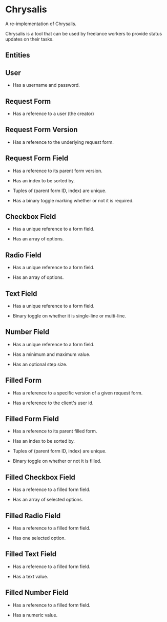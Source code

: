 # Chrysalis

A re-implementation of Chrysalis.

Chrysalis is a tool that can be used by freelance workers to provide status
updates on their tasks.

## Entities

## User

* Has a username and password.

## Request Form

* Has a reference to a user (the creator)

## Request Form Version

* Has a reference to the underlying request form.


## Request Form Field

* Has a reference to its parent form version.

* Has an index to be sorted by.

* Tuples of (parent form ID, index) are unique.

* Has a binary toggle marking whether or not it is required.

## Checkbox Field

* Has a unique reference to a form field.

* Has an array of options.

## Radio Field

* Has a unique reference to a form field.

* Has an array of options.

## Text Field

* Has a unique reference to a form field.

* Binary toggle on whether it is single-line or multi-line.

## Number Field

* Has a unique reference to a form field.

* Has a minimum and maximum value.

* Has an optional step size.

## Filled Form

* Has a reference to a specific version of a given request form.

* Has a reference to the client's user id.

## Filled Form Field

* Has a reference to its parent filled form.

* Has an index to be sorted by.

* Tuples of (parent form ID, index) are unique.

* Binary toggle on whether or not it is filled.

## Filled Checkbox Field

* Has a reference to a filled form field.

* Has an array of selected options.

## Filled Radio Field

* Has a reference to a filled form field.

* Has one selected option.

## Filled Text Field

* Has a reference to a filled form field.

* Has a text value.

## Filled Number Field

* Has a reference to a filled form field.

* Has a numeric value.
